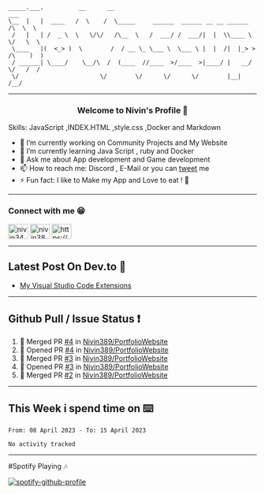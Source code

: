 ```
_____.___.          __      __                                              ___    
\__  |   |  ____   /  \    /  \_____     ______  ______ __ __ ______    /\  \  \   
 /   |   | /  _ \  \   \/\/   /\__  \   /  ___/ /  ___/|  |  \\____ \   \/   \  \  
 \____   |(  <_> )  \        /  / __ \_ \___ \  \___ \ |  |  /|  |_> >  /\    )  ) 
 / ______| \____/    \__/\  /  (____  //____  >/____  >|____/ |   __/   \/   /  /  
 \/                       \/        \/      \/      \/        |__|          /__/   

```

---


<h3 align="center">
 Welcome to Nivin's Profile 👋
</h3>





Skills: JavaScript ,INDEX.HTML ,style.css ,Docker and Markdown 
 - 🔭 I’m currently working on Community Projects and My Website
- 🌱 I’m currently learning Java Script , ruby and Docker 
- 💬 Ask me about App development and Game development  
- 📫 How to reach me: Discord , E-Mail or you can [tweet](https://twitter.com/OfficialMightyP) me 
- ⚡ Fun fact: I like to Make my App and Love to eat ! 🍉

--- 
<h3 align="left">Connect with me 😁</h3>
<p align="left">
<a href="https://dev.to/nivin378" target="blank"><img align="center" src="https://raw.githubusercontent.com/rahuldkjain/github-profile-readme-generator/master/src/images/icons/Social/devto.svg" alt="nivin345" height="30" width="40" /></a>
<a href="https://twitter.com/nivin389" target="blank"><img align="center" src="https://raw.githubusercontent.com/rahuldkjain/github-profile-readme-generator/master/src/images/icons/Social/twitter.svg" alt="nivin389" height="30" width="40" /></a>
<a href="https://discord.com/users/957196694393614367" target="blank"><img align="center" src="https://raw.githubusercontent.com/rahuldkjain/github-profile-readme-generator/master/src/images/icons/Social/discord.svg" alt="https://discord.com/users/930080426826010654" height="30" width="40" /></a>

---


## Latest Post On Dev.to 🎯

<!-- BLOG-POST-LIST:START -->
- [My Visual Studio Code Extensions](https://dev.to/nivin378/my-visual-studio-code-extensions-4fi7)
<!-- BLOG-POST-LIST:END -->


---


## Github Pull / Issue Status ❗

<!--START_SECTION:activity-->
1. 🎉 Merged PR [#4](https://github.com/Nivin389/PortfolioWebsite/pull/4) in [Nivin389/PortfolioWebsite](https://github.com/Nivin389/PortfolioWebsite)
2. 💪 Opened PR [#4](https://github.com/Nivin389/PortfolioWebsite/pull/4) in [Nivin389/PortfolioWebsite](https://github.com/Nivin389/PortfolioWebsite)
3. 🎉 Merged PR [#3](https://github.com/Nivin389/PortfolioWebsite/pull/3) in [Nivin389/PortfolioWebsite](https://github.com/Nivin389/PortfolioWebsite)
4. 💪 Opened PR [#3](https://github.com/Nivin389/PortfolioWebsite/pull/3) in [Nivin389/PortfolioWebsite](https://github.com/Nivin389/PortfolioWebsite)
5. 🎉 Merged PR [#2](https://github.com/Nivin389/PortfolioWebsite/pull/2) in [Nivin389/PortfolioWebsite](https://github.com/Nivin389/PortfolioWebsite)
<!--END_SECTION:activity-->

---

## This Week i spend time on  ⌨️

<!--START_SECTION:waka-->

```text
From: 08 April 2023 - To: 15 April 2023

No activity tracked
```

<!--END_SECTION:waka-->




--- 

#Spotify Playing 🎶

[![spotify-github-profile](https://spotify-github-profile.vercel.app/api/view?uid=j0u77uc3cgfpkknhv10c3v32o&cover_image=true&theme=novatorem&bar_color=1c52f2)](https://spotify-github-profile.vercel.app/api/view?uid=j0u77uc3cgfpkknhv10c3v32o&redirect=true)
